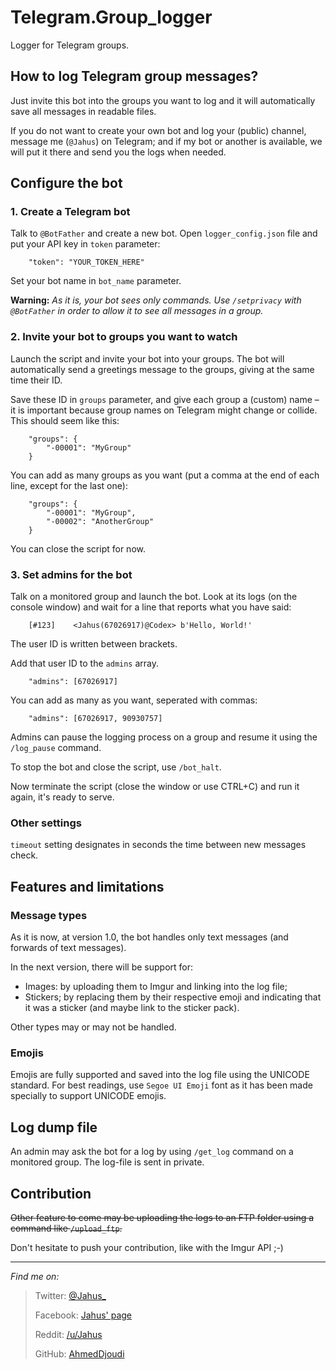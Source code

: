 # Telegram.Group_logger
Logger for Telegram groups.

## How to log Telegram group messages?

Just invite this bot into the groups you want to log and it will automatically save all messages in readable files.

If you do not want to create your own bot and log your (public) channel, message me (`@Jahus`) on Telegram; and if my bot or another is available, we will put it there and send you the logs when needed.

## Configure the bot

### 1. Create a Telegram bot

Talk to `@BotFather` and create a new bot. Open `logger_config.json` file and put your API key in `token` parameter:

        "token": "YOUR_TOKEN_HERE"

Set your bot name in `bot_name` parameter.

**Warning:** _As it is, your bot sees only commands. Use `/setprivacy` with `@BotFather` in order to allow it to see all messages in a group._

### 2. Invite your bot to groups you want to watch

Launch the script and invite your bot into your groups. The bot will automatically send a greetings message to the groups, giving at the same time their ID.

Save these ID in `groups` parameter, and give each group a (custom) name – it is important because group names on Telegram might change or collide. This should seem like this:

        "groups": {
            "-00001": "MyGroup"
        }

You can add as many groups as you want (put a comma at the end of each line, except for the last one):

        "groups": {
            "-00001": "MyGroup",
            "-00002": "AnotherGroup"
        }

You can close the script for now.

### 3. Set admins for the bot

Talk on a monitored group and launch the bot. Look at its logs (on the console window) and wait for a line that reports what you have said:

        [#123]    <Jahus(67026917)@Codex> b'Hello, World!'

The user ID is written between brackets.

Add that user ID to the `admins` array.

        "admins": [67026917]

You can add as many as you want, seperated with commas:

        "admins": [67026917, 90930757]

Admins can pause the logging process on a group and resume it using the `/log_pause` command.

To stop the bot and close the script, use `/bot_halt`.

Now terminate the script (close the window or use CTRL+C) and run it again, it's ready to serve.

### Other settings

`timeout` setting designates in seconds the time between new messages check.

## Features and limitations

### Message types

As it is now, at version 1.0, the bot handles only text messages (and forwards of text messages).

In the next version, there will be support for:

* Images: by uploading them to Imgur and linking into the log file;
* Stickers; by replacing them by their respective emoji and indicating that it was a sticker (and maybe link to the sticker pack).

Other types may or may not be handled.

### Emojis

Emojis are fully supported and saved into the log file using the UNICODE standard. For best readings, use `Segoe UI Emoji` font as it has been made specially to support UNICODE emojis.

## Log dump file

An admin may ask the bot for a log by using `/get_log` command on a monitored group. The log-file is sent in private.

## Contribution

~~Other feature to come may be uploading the logs to an FTP folder using a command like `/upload_ftp`.~~

Don't hesitate to push your contribution, like with the Imgur API ;-)

----

_Find me on:_

> Twitter: [@Jahus_](http://j.mp/Jahus_twitter)
> 
> Facebook: [Jahus' page](http://j.mp/Jahus_fb)
> 
> Reddit: [/u/Jahus](http://j.mp/Jahus_reddit)
> 
> GitHub: [AhmedDjoudi](http://j.mp/Jahus_github)

